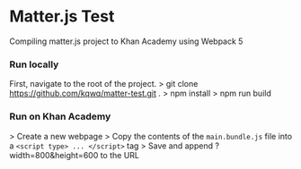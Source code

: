# Matter.js Test

Compiling matter.js project to Khan Academy using Webpack 5 

### Run locally
First, navigate to the root of the project.
\> git clone https://github.com/kqwq/matter-test.git .
\> npm install
\> npm run build

### Run on Khan Academy
\> Create a new webpage
\> Copy the contents of the `main.bundle.js` file into a `<script type> ... </script>` tag
\> Save and append ?width=800&height=600 to the URL